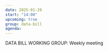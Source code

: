 ```yaml
---
date: 2025-01-29
start: "14:00"
upcoming: true
group: data-bill
agenda: 
--- 
```

DATA BILL WORKING GROUP: Weekly meeting